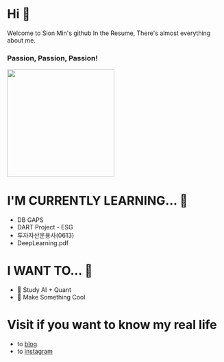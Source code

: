 # Hi 👋
Welcome to Sion Min's github
In the Resume, There's almost everything about me.
### Passion, Passion, Passion!
<img height="250px" src="https://img1.daumcdn.net/thumb/R1280x0.fjpg/?fname=http://t1.daumcdn.net/brunch/service/user/msS/image/N9_HlAq3t9sZjrMt9tzGMhFU9ww.jfif">

# I'M CURRENTLY LEARNING... 🌱
- DB GAPS
- DART Project - ESG 
- 투자자산운용사(0613)
- DeepLearning.pdf

# I WANT TO... 🔭
- 🤖 Study AI + Quant
- 🤩 Make Something Cool

# Visit if you want to know my real life
- to [blog](https://blog.naver.com/sioniasak)
- to [instagram](https://instagram.com/onsi__self)


